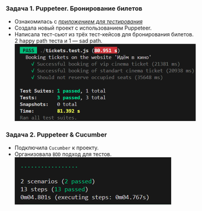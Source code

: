 ### Задача 1. Puppeteer. Бронирование билетов  

- Ознакомилась с *[приложением для тестирования](https://qamid.tmweb.ru/client/hall.php)*  
- Создала новый проект с использованием Puppeteer.
- Написала тест-сьют из трёх тест-кейсов для бронирования билетов.   
  2 happy path теста и 1 — sad path.
![alt text](image.png)

### Задача 2. Puppeteer & Cucumber  

- Подключила `Cucumber` к проекту.
- Организовала `BDD` подход для  тестов.
![alt text](image-1.png)

